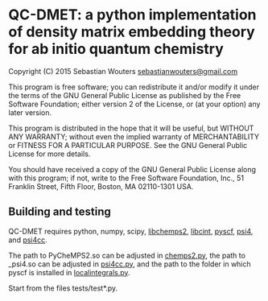 QC-DMET: a python implementation of density matrix embedding theory for ab initio quantum chemistry
===================================================================================================

Copyright (C) 2015 Sebastian Wouters <sebastianwouters@gmail.com>

This program is free software; you can redistribute it and/or modify
it under the terms of the GNU General Public License as published by
the Free Software Foundation; either version 2 of the License, or
(at your option) any later version.

This program is distributed in the hope that it will be useful,
but WITHOUT ANY WARRANTY; without even the implied warranty of
MERCHANTABILITY or FITNESS FOR A PARTICULAR PURPOSE.  See the
GNU General Public License for more details.

You should have received a copy of the GNU General Public License along
with this program; if not, write to the Free Software Foundation, Inc.,
51 Franklin Street, Fifth Floor, Boston, MA 02110-1301 USA.


Building and testing
--------------------

QC-DMET requires python, numpy, scipy,
[libchemps2](https://github.com/SebWouters/CheMPS2), 
[libcint](https://github.com/sunqm/libcint),
[pyscf](https://github.com/sunqm/pyscf),
[psi4](https://github.com/psi4/psi4public), and
[psi4cc](https://github.com/SebWouters/psi4cc).

The path to PyCheMPS2.so can be adjusted in [chemps2.py](src/chemps2.py),
the path to _psi4.so can be adjusted in [psi4cc.py](src/psi4cc.py), and
the path to the folder in which pyscf is installed in
[localintegrals.py](src/localintegrals.py).

Start from the files tests/test*.py.

